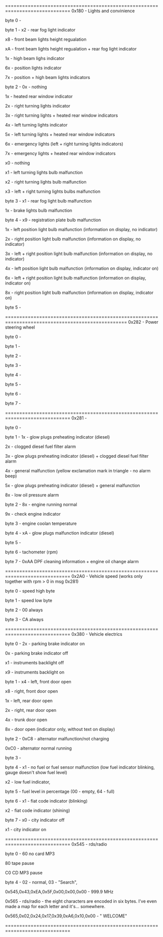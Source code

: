=============================================================================
0x180 - Lights and convinience

byte 0 -

byte 1 - x2 - rear fog light indicator

x8 - front beam lights height regualation

xA - front beam lights height regualation + rear fog light indicator

1x - high beam lighs indicator

6x - position lights indicator

7x - position + high beam lights indicators

byte 2 - 0x - nothing

1x - heated rear window indicator

2x - right turning lights indicator

3x - right turning lights + heated rear window indicators

4x - left turning lights indicator

5x - left turning lights + heated rear window indicators

6x - emergency lights (left + right turning lights indicators)

7x - emergency lights + heated rear window indicators

x0 - nothing

x1 - left turning lights bulb malfunction

x2 - right turning lights bulb malfunction

x3 - left + right turning lights bulbs malfunction

byte 3 - x1 - rear fog light bulb malfunction

1x - brake lights bulb malfunction

byte 4 - x9 - registration plate bulb malfunction

1x - left position light bulb malfunction (information on display, no indicator)

2x - right position light bulb malfunction (information on display, no indicator)

3x - left + right position light bulb malfunction (information on display, no indicator)

4x - left position light bulb malfunction (information on display, indicator on)

6x - left + right position light bulb malfunction (information on display, indicator on)

8x - right position light bulb malfunction (information on display, indicator on)

byte 5 -


=================================================================================================
0x282 - Power steering wheel

byte 0 -

byte 1 -

byte 2 -

byte 3 -

byte 4 -

byte 5 -

byte 6 -

byte 7 -


=============================================================================
0x281 - 

byte 0 -

byte 1 - 1x - glow plugs preheating indicator (diesel)

2x - clogged diesel fuel filter alarm

3x - glow plugs preheating indicator (diesel) + clogged diesel fuel filter alarm

4x - general malfunction (yellow exclamation mark in triangle - no alarm beep)

5x - glow plugs preheating indicator (diesel) + general malfunction

8x - low oil pressure alarm

byte 2 - 8x - engine running normal

9x - check engine indicator

byte 3 - engine coolan temperature

byte 4 - xA - glow plugs malfunction indicator (diesel)

byte 5 -

byte 6 - tachometer (rpm)

byte 7 - 0xAA DPF cleaning information + engine oil change alarm


=============================================================================
0x2A0 - Vehicle speed (works only together with rpm > 0 in msg 0x281)

byte 0 - speed high byte

byte 1 - speed low byte

byte 2 - 00 always

byte 3 - CA always


=============================================================================
0x380 - Vehicle electrics

byte 0 - 2x - parking brake indicator on

0x - parking brake indicator off

x1 - instruments backlight off

x9 - instruments backlight on

byte 1 - x4 - left, front door open

x8 - right, front door open

1x - left, rear door open

2x - right, rear door open

4x - trunk door open

8x - door open (indicator only, without text on display)

byte 2 - 0xC8 - alternator malfunction/not charging

0xC0 - alternator normal running

byte 3 -

byte 4 - x1 - no fuel or fuel sensor malfunction (low fuel indicator blinking, gauge doesn't show fuel level)

x2 - low fuel indicator, 

byte 5 - fuel level in percentage (00 - empty, 64 - full)

byte 6 - x1 - fiat code indicator (blinking)

x2 - fiat code indicator (shining)

byte 7 - x0 - city indicator off

x1 - city indicator on


=============================================================================
0x545 - rds/radio

byte 0 - 60 no card MP3

80 tape pause

C0 CD MP3 pause

byte 4 - 02 - normal, 03 - "Search",

0x545,0x43,0xEA,0x5F,0x00,0x00,0x00 - 999.9 MHz

0x565 - rds/radio - the eight characters are encoded in six bytes. I've even made a map for each letter and it's... somewhere.

0x565,0x02,0x24,0x17,0x39,0xA6,0x10,0x00 - " WELCOME"


=============================================================================
